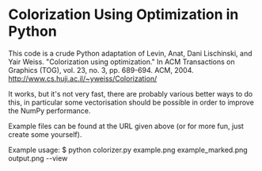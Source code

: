 # Colorization Using Optimization in Python

This code is a crude Python adaptation of
  Levin, Anat, Dani Lischinski, and Yair Weiss. 
  "Colorization using optimization." 
  In ACM Transactions on Graphics (TOG), vol. 23, no. 3, pp. 689-694. ACM, 2004.
  http://www.cs.huji.ac.il/~yweiss/Colorization/

It works, but it's not very fast, there are probably various better ways to do this, in particular some vectorisation should be possible in order to improve the NumPy performance. 

Example files can be found at the URL given above (or for more fun, just create some yourself).

Example usage:
  $ python colorizer.py example.png example_marked.png output.png --view

